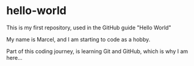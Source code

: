# hello-world
This is my first repository, used in the GitHub guide "Hello World"

My name is Marcel, and I am starting to code as a hobby.

Part of this coding journey, is learning Git and GitHub, which is why I am here...
